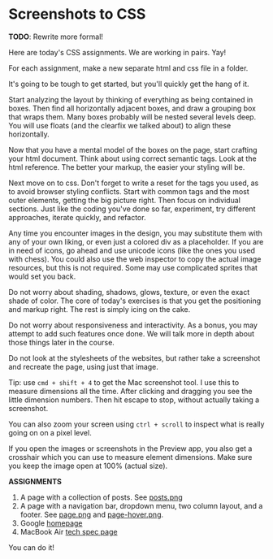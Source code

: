# Screenshots to CSS

**TODO**: Rewrite more formal!

Here are today's CSS assignments. We are working in pairs. Yay!

For each assignment, make a new separate html and css file in a folder.

It's going to be tough to get started, but you'll quickly get the hang of it.

Start analyzing the layout by thinking of everything as being contained in boxes. Then find all horizontally adjacent boxes, and draw a grouping box that wraps them. Many boxes probably will be nested several levels deep. You will use floats (and the clearfix we talked about) to align these horizontally.

Now that you have a mental model of the boxes on the page, start crafting your html document. Think about using correct semantic tags. Look at the html reference. The better your markup, the easier your styling will be.

Next move on to css. Don't forget to write a reset for the tags you used, as to avoid browser styling conflicts. Start with common tags and the most outer elements, getting the big picture right. Then focus on individual sections. Just like the coding you've done so far, experiment, try different approaches, iterate quickly, and refactor.

Any time you encounter images in the design, you may substitute them with any of your own liking, or even just a colored div as a placeholder. If you are in need of icons, go ahead and use unicode icons (like the ones you used with chess). You could also use the web inspector to copy the actual image resources, but this is not required. Some may use complicated sprites that would set you back.

Do not worry about shading, shadows, glows, texture, or even the exact shade of color. The core of today's exercises is that you get the positioning and markup right. The rest is simply icing on the cake.

Do not worry about responsiveness and interactivity. As a bonus, you may attempt to add such features once done. We will talk more in depth about those things later in the course.

Do not look at the stylesheets of the websites, but rather take a screenshot and recreate the page, using just that image.

Tip: use `cmd + shift + 4` to get the Mac screenshot tool. I use this to measure dimensions all the time. After clicking and dragging you see the little dimension numbers. Then hit escape to stop, without actually taking a screenshot.

You can also zoom your screen using `ctrl + scroll` to inspect what is really going on on a pixel level.

If you open the images or screenshots in the Preview app, you also get a crosshair which you can use to measure element dimensions. Make sure you keep the image open at 100% (actual size).

**ASSIGNMENTS**

1. A page with a collection of posts. See [posts.png](./assignments/posts.png)
2. A page with a navigation bar, dropdown menu, two column layout, and a footer. See [page.png](./assignments/page.png) and [page-hover.png](./assignments/page-hover.png).
3. Google [homepage](http://www.google.com)
4. MacBook Air [tech spec page](http://www.apple.com/macbook-air/specs.html)

You can do it!
